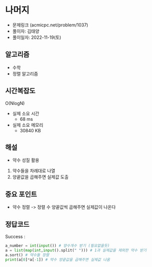 # 나머지
- 문제링크 (acmicpc.net/problem/1037)
- 풀이자: 김태양
- 풀이일자: 2022-11-19(토)

## 알고리즘
- 수학
- 정렬 알고리즘

## 시간복잡도
O(NlogN)

- 실제 소요 시간
    - 68 ms
- 실제 소요 메모리
    - 30840 KB

## 해설
- 약수 성질 활용
1. 약수들을 차례대로 나열
2. 양끝값을 곱해주면 실제값 도출

## 중요 포인트
- 약수 정렬 -> 정렬 수 양끝값씩 곱해주면 실제값이 나온다

## 정답코드
Success : 
``` python
a_number = int(input()) # 양수개수 받기 (필요없을듯)
a = list(map(int,input().split(" "))) # 1과 실제값을 제외한 약수 받기
a.sort() # 약수들 정렬
print(a[0]*a[-1]) # 약수 양끝값을 곱해주면 실제값 나옴

```
